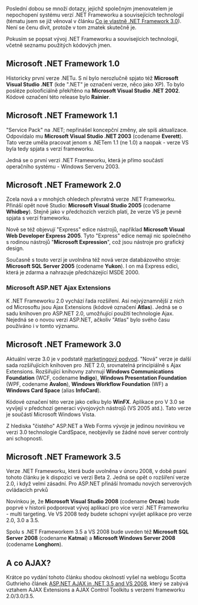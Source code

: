 <!-- dcterms:identifier = aspnetcz#161 -->
<!-- dcterms:title = Ještě jednou a důkladněji k verzím Microsoft .NET Frameworku -->
<!-- dcterms:abstract = AKTUALIZOVÁNO o verze AJAX Extensions. Poslední dobou se množí dotazy, jejichž společným jmenovatelem je nepochopení systému verzí .NET Frameworku a souvisejících technologií. Není se čenu divit, protože v tom zmatek skutečně je. Proto vznikl tento článek, který popisuje všechny existující verze .NETu a vztahy mezi nimi. -->
<!-- np9:categoryId = 1 -->
<!-- x4w:category = IT -->
<!-- np9:authorId = 1 -->
<!-- np9:authorEmail = michal.valasek@altairis.cz -->
<!-- dcterms:creator = Michal Altair Valášek -->
<!-- dcterms:created = 2007-07-30T08:49:16+02:00 -->
<!-- dcterms:dateAccepted = 2007-07-30T08:49:16+02:00 -->

Poslední dobou se množí dotazy, jejichž společným jmenovatelem je nepochopení systému verzí .NET Frameworku a souvisejících technologií (tématu jsem se již věnoval v článku [Co je vlastně .NET Framework 3.0](http://www.aspnet.cz/Articles/123-co-je-vlastne-net-framework-3-0.aspx)). Není se čenu divit, protože v tom zmatek skutečně je. 

Pokusím se popsat vývoj .NET Frameworku a souvisejících technologií, včetně seznamu použitých kódových jmen.

## Microsoft .NET Framework 1.0

Historicky první verze .NETu. S ní bylo nerozlučně spjato též **Microsoft Visual Studio .NET** (kde ".NET" je označení verze, něco jako XP). To bylo posléze polooficiálně překřtěno na **Microsoft Visual Studio .NET 2002**. Kódové označení této release bylo **Rainier**.

## Microsoft .NET Framework 1.1

"Service Pack" na .NET; nepřinášel koncepční změny, ale spíš aktualizace. Odpovídalo mu **Microsoft Visual Studio .NET 2003** (codename **Everett**). Tato verze uměla pracovat jenom s .NETem 1.1 (ne 1.0) a naopak - verze VS byla tedy spjata s verzí frameworku.

Jedná se o první verzi .NET Frameworku, která je přímo součástí operačního systému - Windows Serveru 2003.

## Microsoft .NET Framework 2.0

Zcela nová a v mnohých ohledech převratná verze .NET Frameworku. Přináší opět nové Studio: **Microsoft Visual Studio 2005** (codename **Whidbey**). Stejně jako v předchozích verzích platí, že verze VS je pevně spjata s verzí frameworku. 

Nově se též objevují "Express" edice nástrojů, například **Microsoft Visual Web Developer Express 2005**. Tyto "Express" edice nemají nic společného s rodinou nástrojů "**Microsoft Expression**", což jsou nástroje pro grafický design.

Současně s touto verzí je uvolněna též nová verze databázového stroje: **Microsoft SQL Server 2005** (codename **Yukon**). I on má Express edici, která je zdarma a nahrazuje předcházející MSDE 2000.

### Microsoft ASP.NET Ajax Extensions

K .NET Frameworku 2.0 vychází řada rozšíření. Asi nejvýznamnější z nich od Microsoftu jsou Ajax Extensions (kódové označení **Atlas**). Jedná se o sadu knihoven pro ASP.NET 2.0, umožňující použití technologie Ajax. Nejedná se o novou verzi ASP.NET, ačkoliv "Atlas" bylo svého času používáno i v tomto významu.

## Microsoft .NET Framework 3.0

Aktuální verze 3.0 je v podstatě [marketingový podvod](http://www.aspnet.cz/Articles/123-co-je-vlastne-net-framework-3-0.aspx). "Nová" verze je další sada rozšiřujících knihoven pro .NET 2.0, srovnatelná principiálně s Ajax Extensions. Rozšiřující knihovny zahrnují **Windows Communications Foundation** (WCF, codename **Indigo**), **Windows Presentation Foundation** (WPF, codename **Avalon**), **Windows Workflow Foundation** (WF) a **Windows Card Space** (alias **InfoCard**).

Kódové označení této verze jako celku bylo **WinFX**. Aplikace pro V 3.0 se vyvíjejí v předchozí generaci vývojových nástrojů (VS 2005 atd.). Tato verze je součástí Microsoft Windows Vista.

Z hlediska "čistého" ASP.NET a Web Forms vývoje je jedinou novinkou ve verzi 3.0 technologie CardSpace, neobjevily se žádné nové server controly ani schopnosti.

## Microsoft .NET Framework 3.5

Verze .NET Frameworku, která bude uvolněna v únoru 2008, v době psaní tohoto článku je k dispozici ve verzi Beta 2. Jedná se opět o rozšíření verze 2.0, i když velmi zásadní. Pro ASP.NET přináší hromadu nových serverových ovládacích prvků

Novinkou je, že **Microsoft Visual Studio 2008** (codename **Orcas**) bude poprvé v historii podporovat vývoj aplikací pro více verzí .NET Frameworku - multi targeting. Ve VS 2008 tedy budete schopni vyvíjet aplikace pro verze 2.0, 3.0 a 3.5.

Spolu s .NET Frameworkem 3.5 a VS 2008 bude uveden též **Microsoft SQL Server 2008** (codename **Katmai**) a **Microsoft Windows Server 2008** (codename **Longhorn**).

## A co AJAX?

Krátce po vydání tohoto článku shodou okolností vyšel na weblogu Scotta Guthrieho článek [ASP.NET AJAX in .NET 3.5 and VS 2008](http://weblogs.asp.net/scottgu/archive/2007/07/30/asp-net-ajax-in-net-3-5-and-vs-2008.aspx), který se zabývá vztahem AJAX Extensions a AJAX Control Toolkitu s verzemi frameworku 2.0/3.0/3.5.